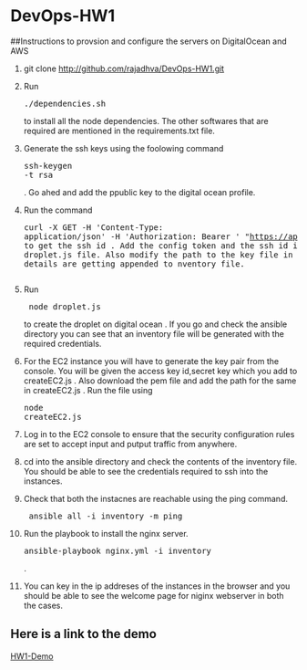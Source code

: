# DevOps-HW1

##Instructions to provsion and configure the servers on DigitalOcean and AWS

1. git clone http://github.com/rajadhva/DevOps-HW1.git

2. Run <pre>./dependencies.sh</pre> to install all the node dependencies. The other softwares that are required are mentioned in the requirements.txt file. 

3. Generate the ssh keys using the foolowing command <pre>ssh-keygen -t rsa</pre> . Go ahed and add the ppublic key to the digital ocean profile.

4. Run the command <pre>curl -X GET -H 'Content-Type: application/json' -H 'Authorization: Bearer <Your Access token>' "https://api.digitalocean.com/v2/account/keys"</pre> to get the ssh id . Add the config token and the ssh id into the droplet.js file. Also modify the path to the key file in the line where details are getting appended to nventory file. 

5. Run <pre> node droplet.js</pre> to create the droplet on digital ocean . If you go and check the ansible directory you can see that an inventory file will be generated with the required credentials.

6. For the EC2 instance you will have to generate the key pair from the console. You will be given the access key id,secret key which you add to createEC2.js . Also download the pem file and add the path for the same in createEC2.js . Run the file using <pre>node createEC2.js</pre>

7. Log in to the EC2 console to ensure that the security configuration rules are set to accept input and putput traffic from anywhere. 

8. cd into the ansible directory and check the contents of the inventory file. You should be able to see the credentials required to ssh into the instances.

9. Check that both the instacnes are reachable using the ping command. <pre> ansible all -i inventory -m ping</pre> 

10. Run the playbook to install the nginx server. <pre>ansible-playbook nginx.yml -i inventory</pre>.

11. You can key in the ip addreses of the instances in the browser and you should be able to see the welcome page for niginx webserver in both the cases.

## Here is a link to the demo
[HW1-Demo](https://youtu.be/E1yeiKIPTOI)
